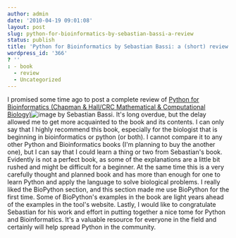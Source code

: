 ```yaml
---
author: admin
date: '2010-04-19 09:01:08'
layout: post
slug: python-for-bioinformatics-by-sebastian-bassi-a-review
status: publish
title: 'Python for Bioinformatics by Sebastian Bassi: a (short) review'
wordpress_id: '366'
? ''
: - book
  - review
  - Uncategorized
---
```


I promised some time ago to post a complete review of [Python for
Bioinformatics (Chapman & Hall/CRC Mathematical & Computational
Biology)](http://www.amazon.com/gp/product/1584889292?ie=UTF8&tag=genedrift-20&linkCode=as2&camp=1789&creative=9325&creativeASIN=1584889292)![image](http://www.assoc-amazon.com/e/ir?t=genedrift-20&l=as2&o=1&a=1584889292)
by Sebastian Bassi. It's long overdue, but the delay allowed me to get
more acquainted to the book and its contents. I can only say that I
highly recommend this book, especially for the biologist that is
beginning in bioinformatics or python (or both). I cannot compare it to
any other Python and Bioinformatics books (I'm planning to buy the
another one), but I can say that I could learn a thing or two from
Sebastian's book. Evidently is not a perfect book, as some of the
explanations are a little bit rushed and might be difficult for a
beginner. At the same time this is a very carefully thought and planned
book and has more than enough for one to learn Python and apply the
language to solve biological problems. I really liked the BioPython
section, and this section made me use BioPython for the first time. Some
of BioPython's examples in the book are light years ahead of the
examples in the tool's website. Lastly, I would like to congratulate
Sebastian for his work and effort in putting together a nice tome for
Python and Bioinformatics. It's a valuable resource for everyone in the
field and certainly will help spread Python in the community.
